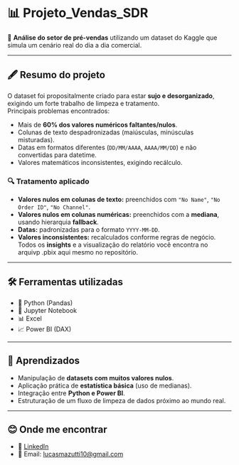 # 📊 Projeto_Vendas_SDR  

🎯 **Análise do setor de pré-vendas** utilizando um dataset do Kaggle que simula um cenário real do dia a dia comercial.  

---

## 🖋️ Resumo do projeto
O dataset foi propositalmente criado para estar **sujo e desorganizado**, exigindo um forte trabalho de limpeza e tratamento.  
Principais problemas encontrados:  
- Mais de **60% dos valores numéricos faltantes/nulos**.  
- Colunas de texto despadronizadas (maiúsculas, minúsculas misturadas).  
- Datas em formatos diferentes (`DD/MM/AAAA`, `AAAA/MM/DD`) e não convertidas para datetime.  
- Valores matemáticos inconsistentes, exigindo recálculo.  

### 🔍 Tratamento aplicado
- **Valores nulos em colunas de texto:** preenchidos com `"No Name"`, `"No Order ID"`, `"No Channel"`.  
- **Valores nulos em colunas numéricas:** preenchidos com a **mediana**, usando hierarquia **fallback**.  
- **Datas:** padronizadas para o formato `YYYY-MM-DD`.  
- **Valores inconsistentes:** recalculados conforme regras de negócio.
Todos os **insights** e a visualização do relatório você encontra no arquivp .pbix aqui mesmo no repositório.

---

## 🛠️ Ferramentas utilizadas
- 🐍 Python (Pandas)  
- 📓 Jupyter Notebook  
- 📊 Excel  
- 📈 Power BI (DAX)  

---

## 🚀 Aprendizados
- Manipulação de **datasets com muitos valores nulos**.  
- Aplicação prática de **estatística básica** (uso de medianas).  
- Integração entre **Python e Power BI**.  
- Estruturação de um fluxo de limpeza de dados próximo ao mundo real.  

---

## 😊 Onde me encontrar
- 🔗 [LinkedIn](https://www.linkedin.com/in/lucas-m-grabarski-3472521b8/)  
- 📧 Email: lucasmazutti10@gmail.com  

